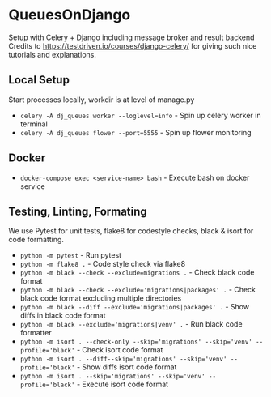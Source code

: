 # QueuesOnDjango
Setup with Celery + Django including message broker and result backend
Credits to https://testdriven.io/courses/django-celery/ for giving such nice tutorials and explanations.

## Local Setup

Start processes locally, workdir is at level of manage.py
- `celery -A dj_queues worker --loglevel=info` - Spin up celery worker in terminal
- `celery -A dj_queues flower --port=5555` - Spin up flower monitoring

## Docker
- `docker-compose exec <service-name> bash` - Execute bash on docker service

## Testing, Linting, Formating
We use Pytest for unit tests, flake8 for codestyle checks, black & isort for code formatting.
- `python -m pytest` - Run pytest<br>
- `python -m flake8 .` - Code style check via flake8 <br>
- `python -m black --check --exclude=migrations .` - Check black code format <br>
- `python -m black --check --exclude='migrations|packages' .` - Check black code format excluding multiple directories <br>
- `python -m black --diff --exclude='migrations|packages' .` - Show diffs in black code format <br>
- `python -m black --exclude='migrations|venv' .` - Run black code formatter
- `python -m isort . --check-only --skip='migrations' --skip='venv' --profile='black'` - Check isort code format
- `python -m isort . --diff--skip='migrations' --skip='venv' --profile='black'` - Show diffs isort code format
- `python -m isort . --skip='migrations' --skip='venv' --profile='black'` - Execute isort code format
